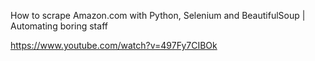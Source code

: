 How to scrape Amazon.com with Python, Selenium and BeautifulSoup | Automating boring staff

https://www.youtube.com/watch?v=497Fy7CIBOk